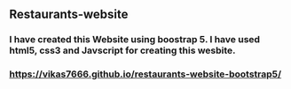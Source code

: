 ## Restaurants-website

### I have created this Website using boostrap 5. I have used html5, css3 and Javscript for creating this wesbite.

###  https://vikas7666.github.io/restaurants-website-bootstrap5/
